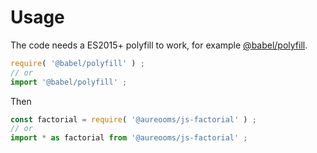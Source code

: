 # Usage

The code needs a ES2015+ polyfill to work, for example
[@babel/polyfill](https://babeljs.io/docs/usage/polyfill).
```js
require( '@babel/polyfill' ) ;
// or
import '@babel/polyfill' ;
```

Then
```js
const factorial = require( '@aureooms/js-factorial' ) ;
// or
import * as factorial from '@aureooms/js-factorial' ;
```
